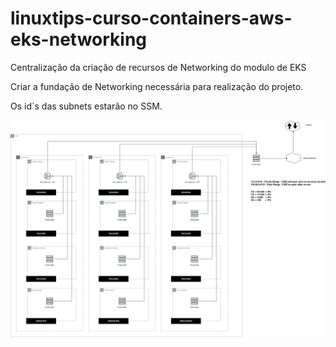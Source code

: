 # linuxtips-curso-containers-aws-eks-networking
Centralização da criação de recursos de Networking do modulo de EKS

Criar a fundação de Networking necessária para realização do projeto.


Os id`s das subnets estarão no SSM.

![alt text](<assets/Kubernetes-K8S Networking.jpg>)
